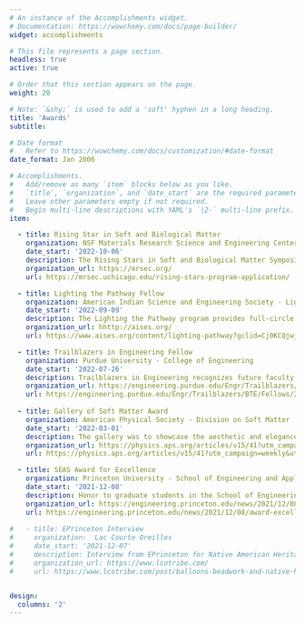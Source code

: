 ```yaml
---
# An instance of the Accomplishments widget.
# Documentation: https://wowchemy.com/docs/page-builder/
widget: accomplishments

# This file represents a page section.
headless: true
active: true

# Order that this section appears on the page.
weight: 20

# Note: `&shy;` is used to add a 'soft' hyphen in a long heading.
title: 'Awards'
subtitle:

# Date format
#   Refer to https://wowchemy.com/docs/customization/#date-format
date_format: Jan 2006

# Accomplishments.
#   Add/remove as many `item` blocks below as you like.
#   `title`, `organization`, and `date_start` are the required parameters.
#   Leave other parameters empty if not required.
#   Begin multi-line descriptions with YAML's `|2-` multi-line prefix.
item:

  - title: Rising Star in Soft and Biological Matter
    organization: NSF Materials Research Science and Engineering Centers - University of Chicago and University of California, San Diego
    date_start: '2022-10-06'
    description: The Rising Stars in Soft and Biological Matter Symposium is a platform for exceptional early-career scientists in the broad field of soft and biological matter to present their work. The speakers are chosen for their track record of research accomplishments and demonstrated contributions to enhancing diversity, equity, and inclusion in STEM. I was chosen as a speaker for the virtual conference held on October 6-7, 2022.
    organization_url: https://mrsec.org/
    url: https://mrsec.uchicago.edu/rising-stars-program-application/

  - title: Lighting the Pathway Fellow
    organization: American Indian Science and Engineering Society - Lighting the Pathway to Faculty Careers for Natives in STEM (NSF)
    date_start: '2022-09-09'
    description: The Lighting the Pathway program provides full-circle of support to American Indians on the pathway to becoming STEM faculty. I was invited to the final cohort of Lighting the Pathway. As a fellow I recieve mentorship as I attend faculty development programs and the national AISES conference.
    organization_url: hhttp://aises.org/
    url: https://www.aises.org/content/lighting-pathway?gclid=Cj0KCQjwjvaYBhDlARIsAO8PkE3jLcIhc5lV_bkPOzUDjnXu74Soz97iodS25ogxK5DPqU3hgh_6_M0aAnPwEALw_wcB

  - title: Trailblazers in Engineering Fellow
    organization: Purdue University - College of Engineering
    date_start: '2022-07-26'
    description: Trailblazers in Engineering recognizes future faculty in engineering who are committed to increasing the success of underrepresented communities of engineers. I was named a Black Trailblazer in Engineering Fellow for the 2022 cohort and attended a workshop hosted on Purdue's campus.
    organization_url: https://engineering.purdue.edu/Engr/Trailblazers/Fellows
    url: https://engineering.purdue.edu/Engr/Trailblazers/BTE/Fellows/2022-fellows/Jones
    
  - title: Gallery of Soft Matter Award
    organization: American Physical Society - Division on Soft Matter
    date_start: '2022-03-01'
    description: The gallery was to showcase the aesthetic and elegance of soft matter systems. I won the prize for video based on aesthetics and scientific explanation. You can check out the video on [{{< icon name="youtube" pack="fab" >}} youtube](https://www.youtube.com/watch?v=61HpWDJ1bsw).
    organization_url: https://physics.aps.org/articles/v15/41?utm_campaign=weekly&utm_medium=email&utm_source=emailalert
    url: https://physics.aps.org/articles/v15/41?utm_campaign=weekly&utm_medium=email&utm_source=emailalert

  - title: SEAS Award for Excellence
    organization: Princeton University - School of Engineering and Applied Sciences
    date_start: '2021-12-08'
    description: Honor to graduate students in the School of Engineering and Applied Sciences for excelling in classes, research, teaching, and leadership.
    organization_url: https://engineering.princeton.edu/news/2021/12/08/award-excellence-honors-graduate-student-achievement-2
    url: https://engineering.princeton.edu/news/2021/12/08/award-excellence-honors-graduate-student-achievement-2
  
#   - title: EPrinceton Interview
#     organization:  Lac Courte Oreilles 
#     date_start: '2021-12-07'
#     description: Interview from EPrinceton for Native American Heritage Month. The interview was featured in the News & Information of the Lac Courte Oreilles Tribe. 
#     organization_url: https://www.lcotribe.com/
#     url: https://www.lcotribe.com/post/balloons-beadwork-and-native-heritage-are-inspiration-for-materials-engineer


design:
  columns: '2'
---
```

